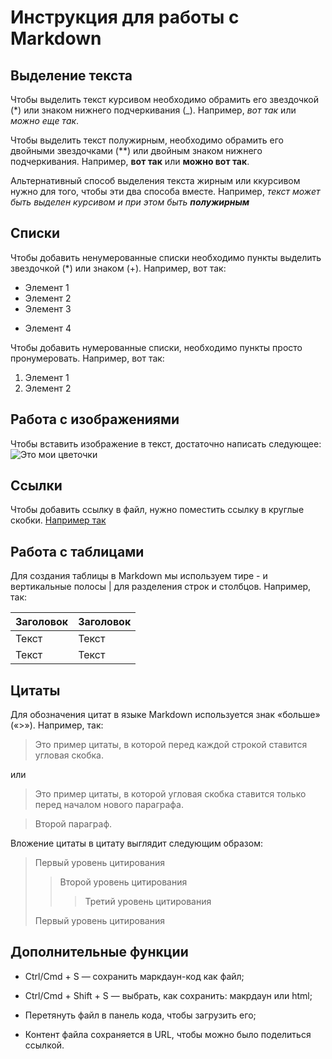 # Инструкция для работы с Markdown

## Выделение текста
Чтобы выделить текст курсивом необходимо обрамить его звездочкой (*) или знаком нижнего подчеркивания (_). Например,  *вот так* или _можно еще так_.

Чтобы выделить текст полужирным, необходимо обрамить его двойными звездочками (**) или двойным знаком нижнего подчеркивания. Например, **вот так** или __можно вот так__.

Альтернативный способ выделения текста жирным или ккурсивом нужно для того, чтобы эти два способа вместе. Например, _текст может быть выделен курсивом и при этом быть **полужирным**_  

## Списки

Чтобы добавить ненумерованные списки необходимо пункты выделить звездочкой (*) или знаком (+). Например, вот так: 
* Элемент 1
* Элемент 2
* Элемент 3
+ Элемент 4

Чтобы добавить нумерованные списки, необходимо пункты просто пронумеровать. Например, вот так: 
1. Элемент 1
2. Элемент 2

## Работа с изображениями

Чтобы вставить изображение в текст, достаточно написать следующее: 
![Это мои цветочки](photo_2022-11-14_23-17-12.jpg)

## Ссылки
Чтобы добавить ссылку в файл, нужно поместить ссылку в круглые скобки. [Например так](https://www.google.com/webhp?hl=ru&sa=X&ved=0ahUKEwizjbPovrD7AhWvlYsKHXDaDK0QPAgI)


## Работа с таблицами
Для создания таблицы в Markdown мы используем тире - и вертикальные полосы | для разделения строк и столбцов.
Например, так:

Заголовок  | Заголовок
------- | --------
Текст   | Текст
Текст   | Текст

## Цитаты
Для обозначения цитат в языке Markdown используется знак «больше» («>»). Например, так: 
>Это пример цитаты,
>в которой перед каждой строкой
>ставится угловая скобка.

или

>Это пример цитаты,
в которой угловая скобка
ставится только перед началом нового параграфа.

>Второй параграф.

Вложение цитаты в цитату выглядит следующим образом:

> Первый уровень цитирования
>> Второй уровень цитирования
>>> Третий уровень цитирования
>
>Первый уровень цитирования

## Дополнительные функции
* Ctrl/Cmd + S — сохранить маркдаун-код как файл;

* Ctrl/Cmd + Shift + S — выбрать, как сохранить: макрдаун или html;

* Перетянуть файл в панель кода, чтобы загрузить его;

* Контент файла сохраняется в URL, чтобы можно было поделиться ссылкой.